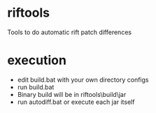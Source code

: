 # riftools
Tools to do automatic rift patch differences

# execution

- edit build.bat with your own directory configs
- run build.bat
- Binary build will be in riftools\build\jar
- run autodiff.bat or execute each jar itself
